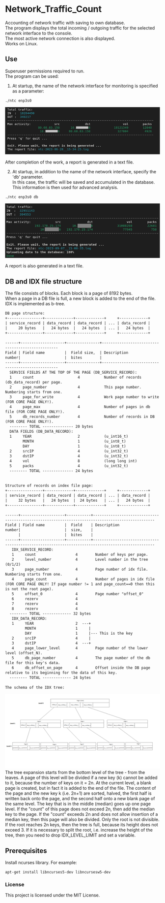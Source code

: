 # Network_Traffic_Count
Accounting of network traffic with saving to own database.</br>
The program displays the total incoming / outgoing traffic for the selected network interface to the console.</br>
The most active network connection is also displayed.</br>
Works on Linux.</br>

## Use
Superuser permissions required to run.</br>
The program can be used:</br>

1. At startup, the name of the network interface for monitoring is specified as a parameter:</br>
```
./ntc enp3s0
```
![](/screenshot/ntc_without_db.png)

   After completion of the work, a report is generated in a text file.</br>


2. At startup, in addition to the name of the network interface, specify the 'db' parameter.</br>
In this case, the traffic will be saved and accumulated in the database. This information is then used for advanced analysis.</br>
```
./ntc enp3s0 db
```
![](/screenshot/ntc_with_db.png)

   A report is also generated in a text file.</br>

## DB and IDX file structure
The file consists of blocks. Each block is a page of 8192 bytes.</br>
When a page in a DB file is full, a new block is added to the end of the file.</br>
IDX is implemented as b-tree.</br>

    DB page structure:
    +----------------+-------------+-------------+     +-------------+
    | service_record | data_record | data_record | ... | data_record |
    |     20 bytes   |   24 bytes  |   24 bytes  | ... |   24 bytes  |
    +----------------+-------------+-------------+     +-------------+

    ------+--------------------+---------------+--------------------------------------------------
    Field | Field name         |  Field size,  | Description
    number|                    |  bites        |
    ------+--------------------+---------------+--------------------------------------------------
      SERVICE FIELDS AT THE TOP OF THE PAGE (DB_SERVICE_RECORD):
      1     count                    4           Number of records (db_data_record) per page.
      2     page_number              4           This page number. Numbering starts from one.
      3     page_for_write           4           Work page number to write (FOR CORE PAGE ONLY!).
      4     page_max                 4           Number of pages in db file (FOR CORE PAGE ONLY!).
      5     db_records_number        4           Number of records in DB (FOR CORE PAGE ONLY!).
      -------- TOTAL -------------- 20 bytes
      DATA FIELDS (DB_DATA_RECORD):
      1     YEAR                     2           (u_int16_t)
            MONTH                    1           (u_int8_t)
            DAY                      1           (u_int8_t)
      2     srcIP                    4           (u_int32_t)
      3     dstIP                    4           (u_int32_t)
      4     vol                      8           (long long int)
      5     packs                    4           (u_int32_t)
      -------- TOTAL -------------- 24 bytes


    Structure of records on index file page:
    +----------------+-------------+-------------+     +-------------+
    | service_record | data_record | data_record | ... | data_record |
    |     32 bytes   |   24 bytes  |  24 bytes   | ... |   24 bytes  |
    +----------------+-------------+-------------+     +-------------+

    ------+--------------------+-----------+--------------------------------------------------------------------------------------------------
    Field | Field name         |  Field    | Description
    number|                    |  size,    |
          |                    |  bites    |
    ------+--------------------+-----------+--------------------------------------------------------------------------------------------------
       IDX_SERVICE_RECORD:
       1     count                  4        Number of keys per page.
       2     level_number           4        Level number in the tree (0/1/2)
       3     page_number            4        Page number of idx file. Numbering starts from one.
       4     page_count             4        Number of pages in idx file (FOR CORE PAGE ONLY! If page number != 1 and page_count==0 then this is not the root page).
       5     offset_0               4        Page number "offset_0"
       6     rezerv                 4
       7     rezerv                 4
       8     rezerv                 4
      -------- TOTAL ------------- 32 bytes
       IDX_DATA_RECORD:
       1     YEAR                   2  ---+
             MONTH                  1     |
             DAY                    1     |--- This is the key
       2     srcIP                  4     |
       3     dstIP                  4  ---+
       4     page_lower_level       4        Page number of the lower level (offset_N).
       5     db_page_number         4        The page number of the db file for this key's data.
       6     db_offset_on_page      4        Offset inside the DB page relative to its beginning for the data of this key.
      -------- TOTAL ------------- 24 bytes

    The schema of the IDX tree:
![](/schema/schema_idx.png)
   The tree expansion starts from the bottom level of the tree - from the leaves. A page of this level will be divided if a new key (k) cannot be added to it, because the number of keys on it = 2n. At the current level, a blank page is created, but in fact it is added to the end of the file. The content of the page and the new key k (i.e. 2n+1) are sorted, halved, the first half is written back onto the page, and the second half onto a new blank page of the same level. The key that is in the middle (median) goes up one page level. If the "count" of this page does not exceed 2n, then add the median key to the page. If the "count" exceeds 2n and does not allow insertion of a median key, then this page will also be divided. Only the root is not divisible. If the root reaches 2n keys, then the tree is full, because its height does not exceed 3. If it is necessary to split the root, i.e. increase the height of the tree, then you need to drop IDX_LEVEL_LIMIT and set a variable.</br>

## Prerequisites

Install ncurses library. For example:

```
apt-get install libncurses5-dev libncursesw5-dev
```

### License

This project is licensed under the MIT License.

